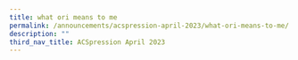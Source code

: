 ```yaml
---
title: what ori means to me
permalink: /announcements/acspression-april-2023/what-ori-means-to-me/
description: ""
third_nav_title: ACSpression April 2023
---
```

